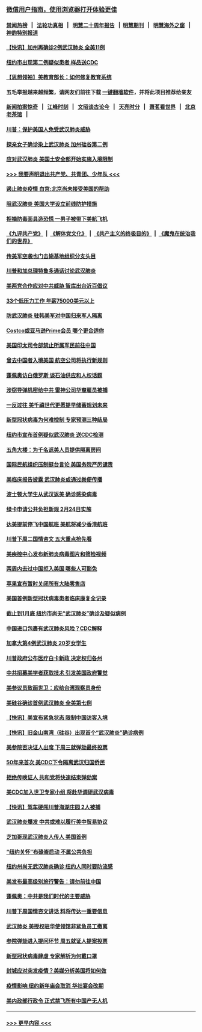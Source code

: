 ### [微信用户指南，使用浏览器打开体验更佳](https://github.com/gfw-breaker/banned-news1/blob/master/indexes/wechat-guide.md?t=0)
#### [禁闻热榜](热点新闻.md?t=0)  &nbsp;&nbsp;|&nbsp;&nbsp; [法轮功真相](https://github.com/gfw-breaker/truth/blob/master/README.md?t=0) &nbsp;&nbsp;|&nbsp;&nbsp; [明慧二十周年报告](https://github.com/gfw-breaker/mh-reports/blob/master/README.md?t=0) &nbsp;&nbsp;|&nbsp;&nbsp;[明慧期刊](https://github.com/gfw-breaker/mh-qikan) &nbsp;&nbsp;|&nbsp;&nbsp; [明慧海外之窗](https://github.com/gfw-breaker/mh-news/blob/master/README.md?t=0) &nbsp;&nbsp;|&nbsp;&nbsp; [神韵特别报道](https://github.com/gfw-breaker/mh-news/blob/master/shenyun.md?t=0)
#### [【快讯】加州再确诊2例武汉肺炎 全美11例](../pages/nsc412/n11840339.md?t=02031333) 
#### [纽约市出现第二例疑似患者 样品送CDC](../pages/nsc412/n11840010.md?t=02031333) 
#### [【思想领袖】美教育部长：如何修复教育系统](../pages/nsc412/n11690865.md?t=02031333) 
#### 五毛举报越来越频繁，请网友们前往下载 [一键翻墙软件](https://github.com/gfw-breaker/ssr-accounts)，并将此项目推荐给亲友
#### [新闻拍案惊奇](https://github.com/gfw-breaker/banned-news1/blob/master/pages/link4.md) &nbsp;&nbsp;|&nbsp;&nbsp; [江峰时刻](https://github.com/gfw-breaker/banned-news1/blob/master/pages/link4.md) &nbsp;&nbsp;|&nbsp;&nbsp; [文昭谈古论今](https://github.com/gfw-breaker/banned-news1/blob/master/pages/link4.md) &nbsp;&nbsp;|&nbsp;&nbsp; [天亮时分](https://github.com/gfw-breaker/banned-news1/blob/master/pages/link4.md) &nbsp;&nbsp;|&nbsp;&nbsp; [萧茗看世界](https://github.com/gfw-breaker/banned-news1/blob/master/pages/link4.md) &nbsp;&nbsp;|&nbsp;&nbsp; [北京老茶馆](https://github.com/gfw-breaker/banned-news1/blob/master/pages/link4.md) &nbsp;&nbsp;|&nbsp;&nbsp; 
#### [川普：保护美国人免受武汉肺炎威胁](../pages/nsc412/n11839718.md?t=02031333) 
#### [探亲女子确诊染上武汉肺炎 加州硅谷第二例](../pages/nsc412/n11839784.md?t=02031333) 
#### [应对武汉肺炎 美国土安全部开始实施入境限制](../pages/nsc412/n11839729.md?t=02031333) 
#### [>>> 我要声明退出共产党、共青团、少年队 <<<](https://github.com/begood0513/goodnews/blob/master/quit/letter.md) 
#### [遏止肺炎疫情 白宫:北京尚未接受美国的帮助](../pages/nsc412/n11839660.md?t=02031333) 
#### [阻武汉肺炎 美国大学设立前线防护措施](../pages/nsc412/n11839479.md?t=02031333) 
#### [拒摘防毒面具造恐慌 一男子被带下美航飞机](../pages/nsc412/n11839455.md?t=02031333) 
#### [《九评共产党》](https://github.com/begood0513/9ping.md/blob/master/README.md) &nbsp;|&nbsp; [《解体党文化》](../../../../jtdwh.md/blob/master/README.md)  &nbsp;|&nbsp; [《共产主义的终极目的》](../../../../gczydzjmd.md/blob/master/README.md) &nbsp;|&nbsp; [《魔鬼在统治我们的世界》](../../../../mgztzwmdsj.md/blob/master/README.md) 
#### [传美军空袭也门击毙基地组织分支头目](../pages/nsc412/n11839210.md?t=02031333) 
#### [川普和加总理特鲁多通话讨论武汉肺炎](../pages/nsc412/n11839128.md?t=02031333) 
#### [美两党合作应对中共威胁 智库出台近百倡议](../pages/nsc412/n11838437.md?t=02031333) 
#### [33个低压力工作 年薪75000美元以上](../pages/nsc412/n11834441.md?t=02031333) 
#### [防武汉肺炎 驻韩美军对中国归来军人隔离](../pages/nsc412/n11838970.md?t=02031333) 
#### [Costco或亚马逊Prime会员 哪个更合适你](../pages/nsc412/n11834459.md?t=02031333) 
#### [美国印太司令部禁止所属军民前往中国](../pages/nsc412/n11838418.md?t=02031333) 
#### [曾去中国者入境美国 航空公司将执行新规则](../pages/nsc412/n11838375.md?t=02031333) 
#### [蓬佩奥访白俄罗斯 谈石油供应和人权话题](../pages/nsc412/n11838242.md?t=02031333) 
#### [涉窃导弹机密给中共 雷神公司华裔雇员被捕](../pages/nsc412/n11838129.md?t=02031333) 
#### [一反过往 美千禧世代更愿提早储蓄规划未来](../pages/nsc412/n11837601.md?t=02031333) 
#### [新型冠状病毒为何难控制 专家预测三种结局](../pages/nsc412/n11838002.md?t=02031333) 
#### [纽约市宣布首例疑似武汉肺炎 送CDC检测](../pages/nsc412/n11837852.md?t=02031333) 
#### [五角大楼：为千名返美人员提供隔离房间](../pages/nsc412/n11837831.md?t=02031333) 
#### [国际民航组织压制挺台言论 美国务院严厉谴责](../pages/nsc412/n11837791.md?t=02031333) 
#### [美临床报告披露 武汉肺炎或通过粪便传播](../pages/nsc412/n11837626.md?t=02031333) 
#### [波士顿大学生从武汉返美 确诊感染病毒](../pages/nsc412/n11837580.md?t=02031333) 
#### [绿卡申请公共负担新规 2月24日实施](../pages/nsc412/n11836634.md?t=02031333) 
#### [达美提前停飞中国航班 美航将减少香港航班](../pages/nsc412/n11837649.md?t=02031333) 
#### [川普下周二国情咨文 五大重点抢先看](../pages/nsc412/n11837512.md?t=02031333) 
#### [美疾控中心发布新肺炎病毒图片和筛检视频](../pages/nsc412/n11837491.md?t=02031333) 
#### [两周内去过中国拒入美国 哪些人可豁免](../pages/nsc412/n11837400.md?t=02031333) 
#### [苹果宣布暂时关闭所有大陆零售店](../pages/nsc412/n11837097.md?t=02031333) 
#### [美国首例新型冠状病毒患者临床康复全记录](../pages/nsc412/n11836513.md?t=02031333) 
#### [截止到1月底  纽约市尚无“武汉肺炎”确诊及疑似病例](../pages/nsc412/n11836657.md?t=02031333) 
#### [中国进口包裹有武汉肺炎风险？CDC解释](../pages/nsc412/n11836321.md?t=02031333) 
#### [加拿大第4例武汉肺炎 20岁女学生](../pages/nsc412/n11836537.md?t=02031333) 
#### [川普政府公布医疗白卡新政 决定权归各州](../pages/nsc412/n11836336.md?t=02031333) 
#### [中共招募美学者获取技术 引发美国政府警觉](../pages/nsc412/n11836277.md?t=02031333) 
#### [美参议员致函世卫：应给台湾观察员身份](../pages/nsc412/n11836183.md?t=02031333) 
#### [美硅谷确诊首例武汉肺炎 全美第七例](../pages/nsc412/n11836093.md?t=02031333) 
#### [【快讯】美宣布紧急状态 限制中国访客入境](../pages/nsc412/n11836030.md?t=02031333) 
#### [【快讯】旧金山南湾（硅谷）出现首个“武汉肺炎”确诊病例](../pages/nsc412/n11836084.md?t=02031333) 
#### [美参院否决证人出席 下周三就弹劾最终投票](../pages/nsc412/n11835900.md?t=02031333) 
#### [50年来首次 美CDC下令隔离武汉归国侨民](../pages/nsc412/n11835854.md?t=02031333) 
#### [拒绝传唤证人 共和党将快速结束弹劾案](../pages/nsc412/n11835573.md?t=02031333) 
#### [美CDC加入世卫专家小组 将赴华调研武汉病毒](../pages/nsc412/n11835584.md?t=02031333) 
#### [【快讯】驾车硬闯川普海湖庄园 2人被捕](../pages/nsc412/n11835785.md?t=02031333) 
#### [武汉肺炎爆发 中共或难以履行美中贸易协议](../pages/nsc412/n11834752.md?t=02031333) 
#### [芝加哥现武汉肺炎人传人 美国首例](../pages/nsc412/n11834730.md?t=02031333) 
#### [“纽约关怀”布碌崙启动  不属公共负担](../pages/nsc412/n11834269.md?t=02031333) 
#### [纽约州尚无武汉肺炎确诊  纽约人同时要防流感](../pages/nsc412/n11834247.md?t=02031333) 
#### [美发布最高级别旅行警告：请勿前往中国](../pages/nsc412/n11834038.md?t=02031333) 
#### [蓬佩奥：中共是我们时代的主要威胁](../pages/nsc412/n11833434.md?t=02031333) 
#### [川普下周国情咨文讲话 料将传达一重要信息](../pages/nsc412/n11833714.md?t=02031333) 
#### [武汉肺炎 美授权驻华使领馆非紧急员工撤离](../pages/nsc412/n11833604.md?t=02031333) 
#### [参院弹劾进入提问环节 周五就证人提案投票](../pages/nsc412/n11833522.md?t=02031333) 
#### [新型冠状病毒肆虐 专家解析为何戴口罩](../pages/nsc412/n11833332.md?t=02031333) 
#### [封城应对突发疫情？美媒分析美国将如何做](../pages/nsc412/n11831560.md?t=02031333) 
#### [疫情影响 纽约新年庙会取消 华社宴会改期](../pages/nsc412/n11831457.md?t=02031333) 
#### [美内政部行政令 正式禁飞所有中国产无人机](../pages/nsc412/n11833169.md?t=02031333) 

----
#### [ >>> 更早内容 <<< ](../indexes/nsc412-earlier.md)
